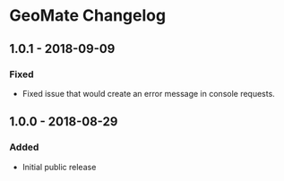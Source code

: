 # GeoMate Changelog

## 1.0.1 - 2018-09-09
### Fixed
- Fixed issue that would create an error message in console requests.

## 1.0.0 - 2018-08-29
### Added
- Initial public release
